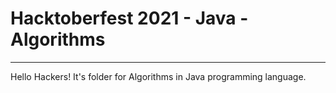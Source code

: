 # Hacktoberfest 2021 - Java - Algorithms
___
Hello Hackers! It's folder for Algorithms in Java programming language.
